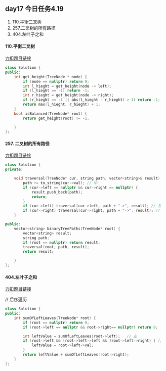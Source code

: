 ##  day17 今日任务4.19

1. 110.平衡二叉树
2. 257.二叉树的所有路径
3. 404.左叶子之和

#### 110.平衡二叉树

[力扣题目链接](https://leetcode.cn/problems/balanced-binary-tree/)

```cpp
class Solution {
public:
    int get_height(TreeNode * node) {
        if (node == nullptr) return 0;
        int l_hieght = get_height(node -> left);
        if (l_hieght == -1) return -1;
        int r_hieght = get_height(node -> right);
        if (r_hieght == -1 || abs(l_hieght - r_hieght) > 1) return -1;
        return max(l_hieght, r_hieght) + 1;
    }
    bool isBalanced(TreeNode* root) {
        return get_height(root) != -1; 

    }
};
```



####  257. 二叉树的所有路径

[力扣题目链接](https://leetcode.cn/problems/binary-tree-paths/)



```cpp
class Solution {
private:

    void traversal(TreeNode* cur, string path, vector<string>& result) {
        path += to_string(cur->val); // 中
        if (cur->left == nullptr && cur->right == nullptr) {
            result.push_back(path);
            return;
        }
        if (cur->left) traversal(cur->left, path + "->", result); // 左
        if (cur->right) traversal(cur->right, path + "->", result); // 右
    }

public:
    vector<string> binaryTreePaths(TreeNode* root) {
        vector<string> result;
        string path;
        if (root == nullptr) return result;
        traversal(root, path, result);
        return result;

    }
};
```

#### 404.左叶子之和

[力扣题目链接](https://leetcode.cn/problems/sum-of-left-leaves/)

// 后序遍历

```cpp
class Solution {
public:
    int sumOfLeftLeaves(TreeNode* root) {
        if (root == nullptr) return 0;
        if (root->left == nullptr && root->right== nullptr) return 0;

        int leftValue = sumOfLeftLeaves(root->left);   // 左
        if (root->left && !root->left->left && !root->left->right) { // 左叶子结点
            leftValue = root->left->val;
        }
        return leftValue + sumOfLeftLeaves(root->right);                
    }
};

```

